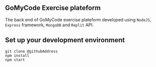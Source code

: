 ## GoMyCode Exercise plateform

The back end of GoMyCode exercise plateform developed using `NodeJS`, `Express` framework, `MongoDB` and `Replit` API.

## Set up your development environment

```Shell
git clone @githubAddress
npm install
npm start
```

